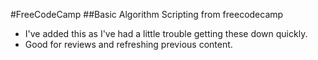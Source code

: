 #FreeCodeCamp
##Basic Algorithm Scripting from freecodecamp 
- I've added this as I've had a little trouble getting these down quickly.
- Good for reviews and refreshing previous content.
